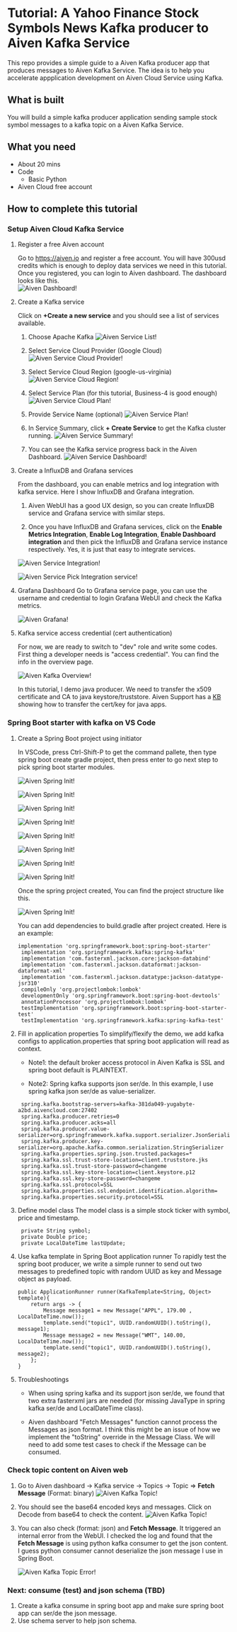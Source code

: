 # Tutorial: A Yahoo Finance Stock Symbols News Kafka producer to Aiven Kafka Service

This repo provides a simple guide to a Aiven Kafka producer app that produces messages to Aiven Kafka Service.  The idea is to help you accelerate appplication development on Aiven Cloud Service using Kafka.

## What is built

You will build a simple kafka producer application sending sample stock symbol messages to a kafka topic on a Aiven Kafka Service. 

## What you need

- About 20 mins
- Code
  - Basic Python
- Aiven Cloud free account

## How to complete this tutorial

### Setup Aiven Cloud Kafka Service

1. Register a free Aiven account

   Go to https://aiven.io and register a free account. You will have 300usd credits which is enough to deploy data services we need in this tutorial. Once you registered, you can login to Aiven dashboard. The dashboard looks like this.</br>
   ![Aiven Dashboard!](https://github.com/dbarale/aiven/blob/main/a0.JPG)

2. Create a Kafka service

   Click on **+Create a new service** and you should see a list of services available.</br>
   1. Choose Apache Kafka
      ![Aiven Service List!](https://github.com/dbarale/aiven/blob/main/a1.JPG)

   2. Select Service Cloud Provider (Google Cloud)
      ![Aiven Service Cloud Provider!](https://github.com/dbarale/aiven/blob/main/a2.JPG)

   3. Select Service Cloud Region (google-us-virginia)
      ![Aiven Service Cloud Region!](https://github.com/dbarale/aiven/blob/main/a3.JPG)

   4. Select Service Plan (for this tutorial, Business-4 is good enough)
      ![Aiven Service Cloud Plan!](https://github.com/dbarale/aiven/blob/main/a4.JPG)

   5. Provide Service Name (optional)
      ![Aiven Service Plan!](https://github.com/dbarale/aiven/blob/main/a0.JPG)

   6. In Service Summary, click **+ Create Service** to get the Kafka cluster running.
      ![Aiven Service Summary!](https://github.com/dbarale/aiven/blob/main/a0.JPG)

   7. You can see the Kafka service progress back in the Aiven Dashboard.
      ![Aiven Service Dashboard!](https://github.com/dbarale/aiven/blob/main/a0.JPG)

3. Create a InfluxDB and Grafana services

   From the dashboard, you can enable metrics and log integration with kafka service. Here I show InfluxDB and Grafana integration.

   1. Aiven WebUI has a good UX design, so you can create InfluxDB service and Grafana service with similar steps.

   2. Once you have InfluxDB and Grafana services, click on the **Enable Metrics Integration**, **Enable Log Integration**,  **Enable Dashboard integration** and then pick the InfluxDB and Grafana service instance respectively. Yes, it is just that easy to integrate services.</br>

   ![Aiven Service Integration!](screenshots/aiven_kafka_metrics1.png)

   ![Aiven Service Pick Integration service!](screenshots/aiven_kafka_metrics2.png)

4. Grafana Dashboard
   Go to Grafana service page, you can use the username and credential to login Grafana WebUI and check the Kafka metrics. </br>

   ![Aiven Grafana!](screenshots/aiven_grafana.png)

5. Kafka service access credential (cert authentication)

   For now, we are ready to switch to "dev" role and write some codes. First thing a developer needs is "access credential". You can find the info in the overview page.</br>

   ![Aiven Kafka Overview!](screenshots/aiven_kafka_overview.png)
   
   In this tutorial, I demo java producer. We need to transfer the x509 certificate and CA to java keystore/truststore. Aiven Support has a [KB](https://developer.aiven.io/docs/products/kafka/howto/keystore-truststore) showing how to transfer the cert/key for java apps.</br>
### Spring Boot starter with kafka on VS Code

1. Create a Spring Boot project using initiator

   In VSCode, press Ctrl-Shift-P to get the command pallete, then type spring boot create gradle project, then press enter to go next step to pick spring boot starter modules. </br>

   ![Aiven Spring Init!](screenshots/aiven_spring_init2.png)
   
   ![Aiven Spring Init!](screenshots/aiven_spring_init3.png)

   ![Aiven Spring Init!](screenshots/aiven_spring_init4.png)

   ![Aiven Spring Init!](screenshots/aiven_spring_init5.png)

   ![Aiven Spring Init!](screenshots/aiven_spring_init6.png)

   ![Aiven Spring Init!](screenshots/aiven_spring_init7.png)

   ![Aiven Spring Init!](screenshots/aiven_spring_init8.png)

   ![Aiven Spring Init!](screenshots/aiven_spring_init9.png)

   Once the spring project created, You can find the project structure like this.

   ![Aiven Spring Init!](screenshots/aiven_spring_init10.png)

   You can add dependencies to build.gradle after project created. Here is an example: </br>

   ```
   implementation 'org.springframework.boot:spring-boot-starter'
	implementation 'org.springframework.kafka:spring-kafka'
	implementation 'com.fasterxml.jackson.core:jackson-databind'
	implementation 'com.fasterxml.jackson.dataformat:jackson-dataformat-xml'
	implementation 'com.fasterxml.jackson.datatype:jackson-datatype-jsr310'
	compileOnly 'org.projectlombok:lombok'
	developmentOnly 'org.springframework.boot:spring-boot-devtools'
	annotationProcessor 'org.projectlombok:lombok'
	testImplementation 'org.springframework.boot:spring-boot-starter-test'
	testImplementation 'org.springframework.kafka:spring-kafka-test'
   ```

2. Fill in application properties
   To simplify/flexify the demo, we add kafka configs to application.properties that spring boot application will read as context. </br>

   * Note1: the default broker access protocol in Aiven Kafka is SSL and spring boot default is PLAINTEXT.

   * Note2: Spring kafka supports json ser/de. In this example, I use spring kafka json ser/de as value-serializer. 

   ```
    spring.kafka.bootstrap-servers=kafka-381da049-yugabyte-a2bd.aivencloud.com:27402
    spring.kafka.producer.retries=0
    spring.kafka.producer.acks=all
    spring.kafka.producer.value-serializer=org.springframework.kafka.support.serializer.JsonSerializer
    spring.kafka.producer.key-serializer=org.apache.kafka.common.serialization.StringSerializer
    spring.kafka.properties.spring.json.trusted.packages=*
    spring.kafka.ssl.trust-store-location=client.truststore.jks
    spring.kafka.ssl.trust-store-password=changeme
    spring.kafka.ssl.key-store-location=client.keystore.p12
    spring.kafka.ssl.key-store-password=changeme
    spring.kafka.ssl.protocol=SSL
    spring.kafka.properties.ssl.endpoint.identification.algorithm=
    spring.kafka.properties.security.protocol=SSL
   ```

3. Define model class
   The model class is a simple stock ticker with symbol, price and timestamp.

   ```
    private String symbol;
    private Double price;
    private LocalDateTime lastUpdate;
   ```

4. Use kafka template in Spring Boot application runner
   To rapidly test the spring boot producer, we write a simple runner to send out two messages to predefined topic with random UUID as key and Message object as payload.

    ```
	public ApplicationRunner runner(KafkaTemplate<String, Object> template){
		return args -> {
			Message message1 = new Message("APPL", 179.00 , LocalDateTime.now());
			template.send("topic1", UUID.randomUUID().toString(), message1);
			Message message2 = new Message("WMT", 140.00, LocalDateTime.now());
			template.send("topic1", UUID.randomUUID().toString(), message2);
		};
	}
    ```

5. Troubleshootings
   - When using spring kafka and its support json ser/de, we found that two extra fasterxml jars are needed (for missing JavaType in spring kafka ser/de and LocalDateTime class).</br>

   - Aiven dashboard "Fetch Messages" function cannot process the Messages as json format. I think this might be an issue of how we implement the "toString" override in the Message Class. We will need to add some test cases to check if the Message can be consumed. 

### Check topic content on Aiven web

1. Go to Aiven dashboard -> Kafka service -> Topics -> Topic => **Fetch Message** (Format: binary)
   ![Aiven Kafka Topic!](screenshots/aiven_kafka_topics1.png)

2. You should see the base64 encoded keys and messages. Click on Decode from base64 to check the content.
![Aiven Kafka Topic!](screenshots/aiven_kafka_topics2.png)

3. You can also check (format: json) and **Fetch Message**. It triggered an internal error from the WebUI. I checked the log and found that the **Fetch Message** is using python kafka consumer to get the json content. I guess python consumer cannot deserialize the json message I use in Spring Boot.

   ![Aiven Kafka Topic Error!](screenshots/aiven_kafka_topics2_error.png)

### Next: consume (test) and json schema (TBD)

1. Create a kafka consume in spring boot app and make sure spring boot app can ser/de the json message.
2. Use schema server to help json schema.
